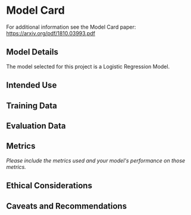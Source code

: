 # Model Card

For additional information see the Model Card paper: https://arxiv.org/pdf/1810.03993.pdf

## Model Details
The model selected for this project is a Logistic Regression Model.

## Intended Use

## Training Data

## Evaluation Data

## Metrics
_Please include the metrics used and your model's performance on those metrics._

## Ethical Considerations

## Caveats and Recommendations
